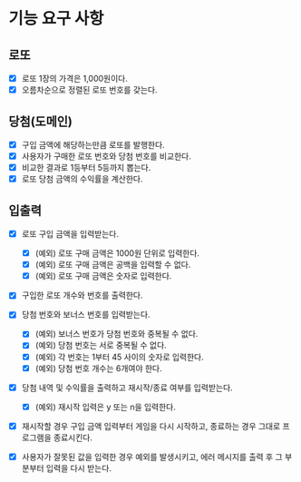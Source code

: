 # 기능 요구 사항

## 로또
- [x] 로또 1장의 가격은 1,000원이다.
- [x] 오름차순으로 정렬된 로또 번호를 갖는다.

## 당첨(도메인)
- [x] 구입 금액에 해당하는만큼 로또를 발행한다.
- [x] 사용자가 구매한 로또 번호와 당첨 번호를 비교한다.
- [x] 비교한 결과로 1등부터 5등까지 뽑는다.
- [x] 로또 당첨 금액의 수익률을 계산한다.

## 입출력
- [x] 로또 구입 금액을 입력받는다.
  - [x] (예외) 로또 구매 금액은 1000원 단위로 입력한다.
  - [x] (예외) 로또 구매 금액은 공백을 입력할 수 없다.
  - [x] (예외) 로또 구매 금액은 숫자로 입력한다.
- [x] 구입한 로또 개수와 번호를 출력한다.
- [x] 당첨 번호와 보너스 번호를 입력받는다.
  - [x] (예외) 보너스 번호가 당첨 번호와 중복될 수 없다.
  - [x] (예외) 당첨 번호는 서로 중복될 수 없다.
  - [x] (예외) 각 번호는 1부터 45 사이의 숫자로 입력한다.
  - [x] (예외) 당첨 번호 개수는 6개여야 한다.
- [x] 당첨 내역 및 수익률을 출력하고 재시작/종료 여부를 입력받는다.
  - [x] (예외) 재시작 입력은 y 또는 n을 입력한다.
- [x] 재시작할 경우 구입 금액 입력부터 게임을 다시 시작하고, 종료하는 경우 그대로 프로그램을 종료시킨다.
- [x] 사용자가 잘못된 값을 입력한 경우 예외를 발생시키고, 에러 메시지를 출력 후 그 부분부터 입력을 다시 받는다.


